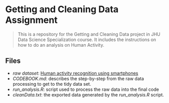 # Getting and Cleaning Data Assignment

> This is a repository for the Getting and Cleaning Data project in JHU Data Science Specialization course. It includes the instructions on how to do an analysis on Human Activity.


## Files

- *raw dataset*: [Human activity recognition using smartphones](http://archive.ics.uci.edu/ml/datasets/Human+Activity+Recognition+Using+Smartphones)
- *CODEBOOK.md*: describes the step-by-step from the raw data processing to get to the tidy data set.
- *run_analysis.R*: script used to process the raw data into the final code
- *cleanData.txt*: the exported data generated by the *run_analysis.R* script.
